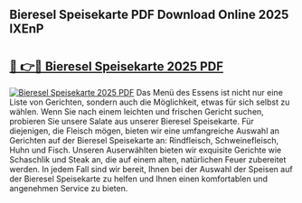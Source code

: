 ## Bieresel Speisekarte PDF Download Online 2025 lXEnP

# <h2><a href="http://gc7z6o.nevu.top/?p=Bieresel+Speisekarte">🔗 👉🔴 Bieresel Speisekarte 2025 PDF</a></h2>

[![Bieresel Speisekarte 2025 PDF](https://i.imgur.com/dBaPXMq.png)](http://gc7z6o.nevu.top/?p=Bieresel+Speisekarte)
Das Menü des Essens ist nicht nur eine Liste von Gerichten, sondern auch die Möglichkeit, etwas für sich selbst zu wählen. Wenn Sie nach einem leichten und frischen Gericht suchen, probieren Sie unsere Salate aus unserer Bieresel Speisekarte. Für diejenigen, die Fleisch mögen, bieten wir eine umfangreiche Auswahl an Gerichten auf der Bieresel Speisekarte an: Rindfleisch, Schweinefleisch, Huhn und Fisch. Unseren Auserwählten bieten wir exquisite Gerichte wie Schaschlik und Steak an, die auf einem alten, natürlichen Feuer zubereitet werden. In jedem Fall sind wir bereit, Ihnen bei der Auswahl der Speisen auf der Bieresel Speisekarte zu helfen und Ihnen einen komfortablen und angenehmen Service zu bieten.
